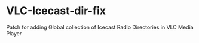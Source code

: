 # VLC-Icecast-dir-fix
Patch for adding Global collection of Icecast Radio Directories in VLC Media Player
